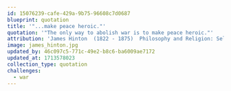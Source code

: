 ```yaml
---
id: 15076239-cafe-429a-9b75-96608c7d0687
blueprint: quotation
title: '"...make peace heroic."'
quotation: '"The only way to abolish war is to make peace heroic."'
attribution: 'James Hinton  (1822 - 1875)  Philosophy and Religion: Selections from the Manuscripts of the Late James Hinton, ed. Caroline Haddon, (2nd ed., London: 1884), p. 267.'
image: james_hinton.jpg
updated_by: 46c097c5-771c-49e2-b8c6-ba6009ae7172
updated_at: 1713578023
collection_type: quotation
challenges:
  - war
---
```

